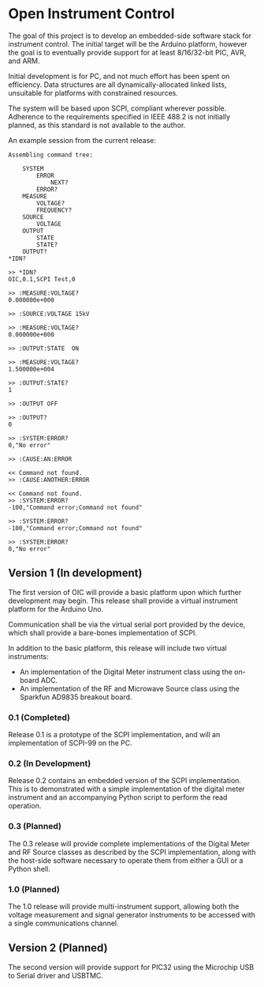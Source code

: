 Open Instrument Control
=======================

The goal of this project is to develop an embedded-side software stack for
instrument control.  The initial target will be the Arduino platform, however
the goal is to eventually provide support for at least 8/16/32-bit PIC, AVR,
and ARM.

Initial development is for PC, and not much effort has been spent on
efficiency.  Data structures are all dynamically-allocated linked lists,
unsuitable for platforms with constrained resources.

The system will be based upon SCPI, compliant wherever possible.  Adherence to
the requirements specified in IEEE 488.2 is not initially planned, as this
standard is not available to the author.

An example session from the current release:

	Assembling command tree:

		SYSTEM
			ERROR
				NEXT?
			ERROR?
		MEASURE
			VOLTAGE?
			FREQUENCY?
		SOURCE
			VOLTAGE
		OUTPUT
			STATE
			STATE?
		OUTPUT?
	*IDN?

	>> *IDN?
	OIC,0.1,SCPI Test,0

	>> :MEASURE:VOLTAGE?
	0.000000e+000

	>> :SOURCE:VOLTAGE 15kV

	>> :MEASURE:VOLTAGE?
	0.000000e+000

	>> :OUTPUT:STATE  ON

	>> :MEASURE:VOLTAGE?
	1.500000e+004

	>> :OUTPUT:STATE?
	1

	>> :OUTPUT OFF

	>> :OUTPUT?
	0

	>> :SYSTEM:ERROR?
	0,"No error"

	>> :CAUSE:AN:ERROR

	<< Command not found.
	>> :CAUSE:ANOTHER:ERROR

	<< Command not found.
	>> :SYSTEM:ERROR?
	-100,"Command error;Command not found"

	>> :SYSTEM:ERROR?
	-100,"Command error;Command not found"

	>> :SYSTEM:ERROR?
	0,"No error"

## Version 1 (In development) ##

The first version of OIC will provide a basic platform upon which further
development may begin.  This release shall provide a virtual instrument
platform for the Arduino Uno.

Communication shall be via the virtual serial port provided by the device,
which shall provide a bare-bones implementation of SCPI.

In addition to the basic platform, this release will include two virtual
instruments:

* An implementation of the Digital Meter instrument class using the
	on-board ADC.
* An implementation of the RF and Microwave Source class using the Sparkfun
	AD9835 breakout board.

### 0.1 (Completed) ###

Release 0.1 is a prototype of the SCPI implementation, and will
an implementation of SCPI-99 on the PC.

### 0.2 (In Development) ###

Release 0.2 contains an embedded version of the SCPI implementation.  This
is to demonstrated with a simple implementation of the digital meter
instrument and an accompanying Python script to perform the read operation.

### 0.3 (Planned) ###

The 0.3 release will provide complete implementations of the Digital Meter
and RF Source classes as described by the SCPI implementation, along with
the host-side software necessary to operate them from either a GUI or a
Python shell.

### 1.0 (Planned) ###

The 1.0 release will provide multi-instrument support, allowing both the
voltage measurement and signal generator instruments to be accessed with
a single communications channel.

## Version 2 (Planned) ##

The second version will provide support for PIC32 using the Microchip
USB to Serial driver and USBTMC.